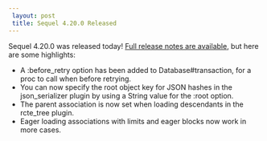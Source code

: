 ```yaml
---
 layout: post
 title: Sequel 4.20.0 Released
---
```


Sequel 4.20.0 was released today!  <a href="/rdoc/files/doc/release_notes/4_20_0_txt.html">Full release notes are available</a>, but here are some highlights:

* A :before_retry option has been added to Database#transaction, for a proc to call when before retrying.
* You can now specify the root object key for JSON hashes in the json_serializer plugin by using a String value for the :root option.
* The parent association is now set when loading descendants in the rcte_tree plugin.
* Eager loading associations with limits and eager blocks now work in more cases.
